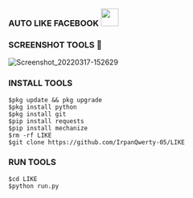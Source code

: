 ### AUTO LIKE FACEBOOK <img src="https://emojis.slackmojis.com/emojis/images/1588315024/8823/hyperkitty.gif" width="35px"></i></b></h2>

### SCREENSHOT TOOLS 📸
![Screenshot_20220317-152629](https://user-images.githubusercontent.com/99561674/158768411-129ef6c0-903f-47cf-8f65-b3a580e27d29.png)

### INSTALL TOOLS
 ```
 $pkg update && pkg upgrade
 $pkg install python
 $pkg install git 
 $pip install requests
 $pip install mechanize
 $rm -rf LIKE
 $git clone https://github.com/IrpanQwerty-05/LIKE
 ```
### RUN TOOLS
 ```
 $cd LIKE
 $python run.py
 ```





